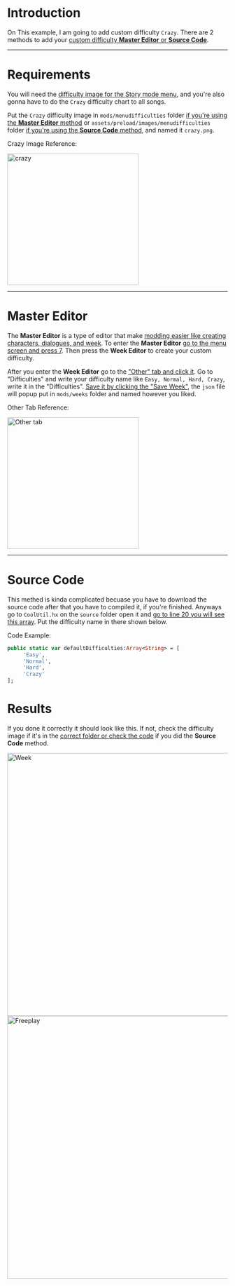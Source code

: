 # Introduction
On This example, I am going to add custom difficulty `Crazy`. There are 2 methods to add your <ins>custom difficulty **Master Editor** or **Source Code**</ins>.

***

# Requirements
You will need the <ins>difficulty image for the Story mode menu</ins>, and you're also gonna have to do the `Crazy` difficulty chart to all songs. 

Put the `Crazy` difficulty image in `mods/menudifficulties` folder <ins>if you're using the **Master Editor** method</ins> or `assets/preload/images/menudifficulties` folder <ins>if you're using the **Source Code** method</ins>, and named it `crazy.png`.

Crazy Image Reference:

<img width="300" alt="crazy" src="https://user-images.githubusercontent.com/101881784/202882465-ad2c0d3b-899d-4357-ba50-ae5d77c5bbda.png">

***

# Master Editor
The **Master Editor** is a type of editor that make <ins>modding easier like creating characters, dialogues, and week</ins>. To enter the **Master Editor** <ins>go to the menu screen and press 7</ins>. Then press the **Week Editor** to create your custom difficulty. 

After you enter the **Week Editor** go to the <ins>"Other" tab and click it</ins>. Go to "Difficulties" and write your difficulty name like `Easy, Normal, Hard, Crazy`, write it in the "Difficulties". <ins>Save it by clicking the "Save Week"</ins>, the `json` file will popup put in `mods/weeks` folder and named however you liked.

Other Tab Reference:

<img width="300" alt="Other tab" src="https://user-images.githubusercontent.com/101881784/202889726-f704262a-9df0-458c-8b50-1e3ef2bcde07.png">

***

# Source Code
This methed is kinda complicated becuase you have to download the source code after that you have to compiled it, if you're finished. Anyways go to `CoolUtil.hx` on the `source` folder open it and <ins>go to line 20 you will see this array</ins>. Put the difficulty name in there shown below.

Code Example:
```haxe
public static var defaultDifficulties:Array<String> = [
     'Easy',
     'Normal',
     'Hard',
     'Crazy'
];
```

# Results
If you done it correctly it should look like this. If not, check the difficulty image if it's in the <ins>correct folder or check the code</ins> if you did the **Source Code** method.

<img width="600" alt="Week" src="https://user-images.githubusercontent.com/101881784/202890840-488f4e97-5421-4dc6-936a-49861aadd827.png">
<img width="600" alt="Freeplay" src="https://user-images.githubusercontent.com/101881784/202891371-d9fa43b9-32f3-4191-b62d-e09d94854d6e.png">